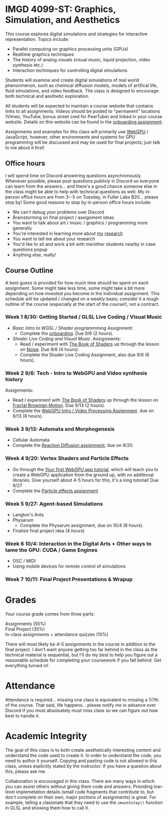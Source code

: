 # IMGD 4099-ST: Graphics, Simulation, and Aesthetics

This course explores digital simulations and strategies for interactive representation. Topics include:

- Parallel computing on graphics processing units (GPUs)  
- Realtime graphics techniques  
- The history of analog visuals (visual music, liquid projection, video synthesis etc.)  
- Interaction techniques for controlling digital simulations  

Students will examine and create digital simulations of real world phenonmenon, such as chemical diffusion models, models of artifical life, fluid simulations, and video feedback. The class is designed to encourage both technical and aesthetic exploration.  

All students will be expected to maintain a course website that contains links to all assignments. Videos should be posted to "permanent" locations (Vimeo, YouTube, bonus street cred for PeerTube) and linked in your course website. Details on this website can be found in the [onboarding assignment](./onboarding.md). 

Assignments and examples for this class will primarily use [WebGPU](https://cohost.org/mcc/post/1406157-i-want-to-talk-about-webgpu) / JavaScript, however, other environments and systems for GPU programming will be discussed and may be used for final projects; just talk to me about it first!

## Office hours
I will spend time on Discord answering questions asynchronously. Whenever possible, please post questions *publicly* in Discord so everyone can learn from the answers... and there's a good chance someone else in the class might be able to help with technical questions as well. My in-person office hours are from 3--5 on Tuesday, in Fuller Labs B20... please stop by! Some good reasons to stop by in-person office hours include:
- We can't debug your problems over Discord
- Brainstorming on final project / assignment ideas
- You want to talk about art / music / graphics / programming more generally
- You're interested in learning more about [my](http://charlie-roberts.com) [research](https://repl-wpi.github.io)
- You want to tell me about your research
- You'd like to sit and work a bit with me/other students nearby in case questions popup
- Anything else, really!

## Course Outline
A best guess is provided for how much time should be spent on each assignment. Some might take less time, some might take a bit more depending on how invested you become in the individual assignment. This schedule will be updated / changed on a weekly basis; consider it a rough outline of the course (especially at the start of the course!), not a contract.

### Week 1 8/30: Getting Started / GLSL Live Coding / Visual Music
- *Basic Intro to WGSL / Shader programmming* Assignment:  
    - Complete the [onboarding](./onboarding.md). Due 9/6 (2 hours).
- *Shader Live Coding and Visual Music*.  Assignments:  
    - Read / experiment with [The Book of Shaders](http://thebookofshaders.com) up through the lesson on [Noise](https://thebookofshaders.com/11/). Due 9/6 (4 hours).
    - Complete the Shader Live Coding Assignment, also due 9/6 (6 hours).  

### Week 2 9/6: Tech - Intro to WebGPU and Video synthesis history
Assignments:  
  - Read / experiment with [The Book of Shaders](http://thebookofshaders.com) up through the lesson on [Fractal Brownian Motion](https://thebookofshaders.com/13/). Due 9/13 (2 hours).
  - Complete the [WebGPU Intro / Video Processing Assignment](A2.video_processing.md). due on 9/13 (8 hours).  
  
### Week 3 9/13: Automata and Morphogenesis
- Cellular Automata  
- Complete the [Reaction Diffusion assignment](./A3.reaction_diffusion.md), due on 9/20.

### Week 4 9/20: Vertex Shaders and Particle Effects
- Go through the [Your first WebGPU app tutorial](https://codelabs.developers.google.com/your-first-webgpu-app#0), which will teach you to create a WebGPU application from the ground up, with no additional libraries. Give yourself about 4-5 hours for this, it's a long tutorial! Due 9/27
- Complete the [Particle effects assignment](./A4.particles.md)
   
### Week 5 9/27: Agent-based Simulations
- Langton's Ants   
- Physarum  
    - Complete the Physarum assignment, due on 10/4 (8 hours).
- Finalize final project idea (4 hours)

### Week 6 10/4: Interaction in the Digital Arts + Other ways to tame the GPU: CUDA / Game Engines
- OSC / MIDI
- Using mobile devices for remote control of simulations

### Week 7 10/11: Final Project Presentations &amp; Wrapup  

# Grades
Your course grade comes from three parts:

Assignments (55%)  
Final Project (35%)  
In-class assignments + attendance quizzes (10%)  

There will most likely be 4–5 assignments in the course in addition to the final project. I don't want anyone getting too far behind in the class as the technical material is sequential, but I'll do my best to help you figure out a reasonable schedule for completing your coursework if you fall behind. Get everything turned in!

# Attendance
Attendance is required... missing one class is equivalent to missing a 1/7th of the course. That said, life happens... please notify me in advance over Discord if you must absoluately must miss class so we can figure out how best to handle it.

# Academic Integrity
The goal of this class is to both create aesthetically interesting content and understand the code used to create it. In order to understand the code, you need to author it yourself. Copying and pasting code is not allowed in this class, unless explicitly stated by the instructor. If you have a question about this, please ask me.

Collaboration is encouraged in this class. There are many ways in which you can assist others without giving them code and answers. Providing low-level implemetation details (small code fragments that contribute to, but don't complete on their own, major portions of assignments) is great. For example, telling a classmate that they need to use the `smoothstep()` function in GLSL and showing them how to call it.
